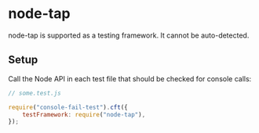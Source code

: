 # node-tap

node-tap is supported as a testing framework.
It cannot be auto-detected.

## Setup

Call the Node API in each test file that should be checked for console calls:

```js
// some.test.js

require("console-fail-test").cft({
    testFramework: require("node-tap"),
});
```
